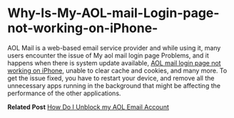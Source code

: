 # Why-Is-My-AOL-mail-Login-page-not-working-on-iPhone-


AOL Mail is a web-based email service provider and while using it, many users encounter the issue of My aol mail login page Problems, and it happens when there is system update available, <a href="https://contactemail.us/aol-mail-login-problems-today/">AOL mail login page not working on iPhone</a>, unable to clear cache and cookies, and many more. To get the issue fixed, you have to restart your device, and remove all the unnecessary apps running in the background that might be affecting the performance of the other applications. 


<b>Related Post</b>
<a href="https://contactemail.us/aol-mail-login-problems-today/">How Do I Unblock my AOL Email Account</a>
